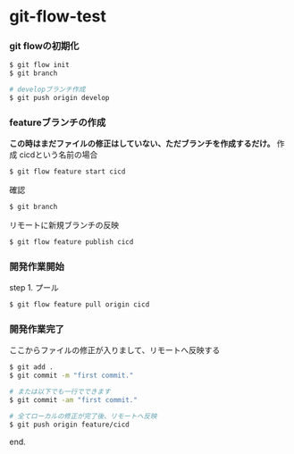 # git-flow-test


### git flowの初期化

```bash
$ git flow init
$ git branch

# developブランチ作成
$ git push origin develop
```

### featureブランチの作成
**この時はまだファイルの修正はしていない、ただブランチを作成するだけ。**
作成
cicdという名前の場合

```bash
$ git flow feature start cicd
```

確認
```bash
$ git branch
```

リモートに新規ブランチの反映
```bash
$ git flow feature publish cicd
```

### 開発作業開始
step 1. プール
```bash
$ git flow feature pull origin cicd
```

### 開発作業完了
ここからファイルの修正が入りまして、リモートへ反映する

```bash
$ git add .
$ git commit -m "first commit."

# または以下でも一行でできます
$ git commit -am "first commit."

# 全てローカルの修正が完了後、リモートへ反映
$ git push origin feature/cicd
```

end.